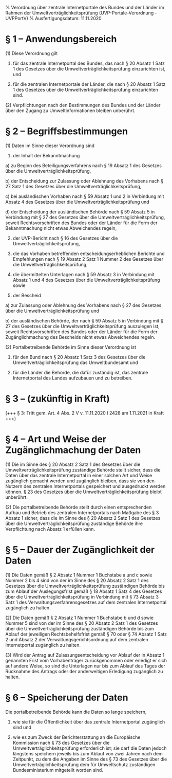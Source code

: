 % Verordnung über zentrale Internetportale des Bundes und der Länder im Rahmen der Umweltverträglichkeitsprüfung  (UVP-Portale-Verordnung - UVPPortV)
% Ausfertigungsdatum: 11.11.2020
 
# § 1 – Anwendungsbereich

(1) Diese Verordnung gilt

1. für das zentrale Internetportal des Bundes, das nach § 20 Absatz 1 Satz 1 des Gesetzes über die Umweltverträglichkeitsprüfung einzurichten ist, und

2. für die zentralen Internetportale der Länder, die nach § 20 Absatz 1 Satz 1 des Gesetzes über die Umweltverträglichkeitsprüfung einzurichten sind.

(2) Verpflichtungen nach den Bestimmungen des Bundes und der Länder über den Zugang zu Umweltinformationen bleiben unberührt.

# § 2 – Begriffsbestimmungen

(1) Daten im Sinne dieser Verordnung sind

1. der Inhalt der Bekanntmachung

a) zu Beginn des Beteiligungsverfahrens nach § 19 Absatz 1 des Gesetzes über die Umweltverträglichkeitsprüfung,

b) der Entscheidung zur Zulassung oder Ablehnung des Vorhabens nach § 27 Satz 1 des Gesetzes über die Umweltverträglichkeitsprüfung,

c) bei ausländischen Vorhaben nach § 59 Absatz 1 und 2 in Verbindung mit Absatz 4 des Gesetzes über die Umweltverträglichkeitsprüfung und

d) der Entscheidung der ausländischen Behörde nach § 59 Absatz 5 in Verbindung mit § 27 des Gesetzes über die Umweltverträglichkeitsprüfung, soweit Rechtsvorschriften des Bundes oder der Länder für die Form der Bekanntmachung nicht etwas Abweichendes regeln,

2. der UVP-Bericht nach § 16 des Gesetzes über die Umweltverträglichkeitsprüfung,

3. die das Vorhaben betreffenden entscheidungserheblichen Berichte und Empfehlungen nach § 19 Absatz 2 Satz 1 Nummer 2 des Gesetzes über die Umweltverträglichkeitsprüfung,

4. die übermittelten Unterlagen nach § 59 Absatz 3 in Verbindung mit Absatz 1 und 4 des Gesetzes über die Umweltverträglichkeitsprüfung sowie

5. der Bescheid

a) zur Zulassung oder Ablehnung des Vorhabens nach § 27 des Gesetzes über die Umweltverträglichkeitsprüfung und

b) der ausländischen Behörde, der nach § 59 Absatz 5 in Verbindung mit § 27 des Gesetzes über die Umweltverträglichkeitsprüfung auszulegen ist, soweit Rechtsvorschriften des Bundes oder der Länder für die Form der Zugänglichmachung des Bescheids nicht etwas Abweichendes regeln.

(2) Portalbetreibende Behörde im Sinne dieser Verordnung ist

1. für den Bund nach § 20 Absatz 1 Satz 3 des Gesetzes über die Umweltverträglichkeitsprüfung das Umweltbundesamt und

2. für die Länder die Behörde, die dafür zuständig ist, das zentrale Internetportal des Landes aufzubauen und zu betreiben.

# § 3 – (zukünftig in Kraft)

(+++ § 3: Tritt gem. Art. 4 Abs. 2 V v. 11.11.2020 I 2428 am 1.11.2021 in Kraft +++)

# § 4 – Art und Weise der Zugänglichmachung der Daten

(1) Die im Sinne des § 20 Absatz 2 Satz 1 des Gesetzes über die Umweltverträglichkeitsprüfung zuständige Behörde stellt sicher, dass die Daten über das zentrale Internetportal in einer solchen Art und Weise zugänglich gemacht werden und zugänglich bleiben, dass sie von den Nutzern des zentralen Internetportals gespeichert und ausgedruckt werden können. § 23 des Gesetzes über die Umweltverträglichkeitsprüfung bleibt unberührt.

(2) Die portalbetreibende Behörde stellt durch einen entsprechenden Aufbau und Betrieb des zentralen Internetportals nach Maßgabe des § 3 Absatz 1 sicher, dass die im Sinne des § 20 Absatz 2 Satz 1 des Gesetzes über die Umweltverträglichkeitsprüfung zuständige Behörde ihre Verpflichtung nach Absatz 1 erfüllen kann.

# § 5 – Dauer der Zugänglichkeit der Daten

(1) Die Daten gemäß § 2 Absatz 1 Nummer 1 Buchstabe a und c sowie Nummer 2 bis 4 sind von der im Sinne des § 20 Absatz 2 Satz 1 des Gesetzes über die Umweltverträglichkeitsprüfung zuständigen Behörde bis zum Ablauf der Auslegungsfrist gemäß § 18 Absatz 1 Satz 4 des Gesetzes über die Umweltverträglichkeitsprüfung in Verbindung mit § 73 Absatz 3 Satz 1 des Verwaltungsverfahrensgesetzes auf dem zentralen Internetportal zugänglich zu halten.

(2) Die Daten gemäß § 2 Absatz 1 Nummer 1 Buchstabe b und d sowie Nummer 5 sind von der im Sinne des § 20 Absatz 2 Satz 1 des Gesetzes über die Umweltverträglichkeitsprüfung zuständigen Behörde bis zum Ablauf der jeweiligen Rechtsbehelfsfrist gemäß § 70 oder § 74 Absatz 1 Satz 2 und Absatz 2 der Verwaltungsgerichtsordnung auf dem zentralen Internetportal zugänglich zu halten.

(3) Wird der Antrag auf Zulassungsentscheidung vor Ablauf der in Absatz 1 genannten Frist vom Vorhabenträger zurückgenommen oder erledigt er sich auf andere Weise, so sind die Unterlagen nur bis zum Ablauf des Tages der Rücknahme des Antrags oder der anderweitigen Erledigung zugänglich zu halten.

# § 6 – Speicherung der Daten

Die portalbetreibende Behörde kann die Daten so lange speichern,

1. wie sie für die Öffentlichkeit über das zentrale Internetportal zugänglich sind und

2. wie es zum Zweck der Berichterstattung an die Europäische Kommission nach § 73 des Gesetzes über die Umweltverträglichkeitsprüfung erforderlich ist; sie darf die Daten jedoch längstens speichern jeweils bis zum Ablauf von zwei Jahren nach dem Zeitpunkt, zu dem die Angaben im Sinne des § 73 des Gesetzes über die Umweltverträglichkeitsprüfung dem für Umweltschutz zuständigen Bundesministerium mitgeteilt worden sind.
